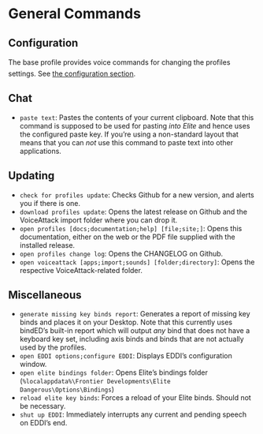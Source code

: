 # General Commands

## Configuration

The base profile provides voice commands for changing the profiles settings.
See [the configuration section](/configuration/general#settings).

## Chat

* `paste text`: Pastes the contents of your current clipboard. Note that this
  command is supposed to be used for pasting _into Elite_ and hence uses the
  configured paste key. If you’re using a non-standard layout that means that
  you can _not_ use this command to paste text into other applications.

## Updating

* `check for profiles update`: Checks Github for a new version, and alerts you
  if there is one.
* `download profiles update`: Opens the latest release on Github and the
  VoiceAttack import folder where you can drop it.
* `open profiles [docs;documentation;help] [file;site;]`: Opens this
  documentation, either on the web or the PDF file supplied with the installed
  release.
* `open profiles change log`: Opens the CHANGELOG on Github.
* `open voiceattack [apps;import;sounds] [folder;directory]`: Opens the
  respective VoiceAttack-related folder.

## Miscellaneous

* `generate missing key binds report`: Generates a report of missing key binds
  and places it on your Desktop. Note that this currently uses bindED’s built-in
  report which will output _any_ bind that does not have a keyboard key set,
  including axis binds and binds that are not actually used by the profiles.
* `open EDDI options;configure EDDI`: Displays EDDI’s configuration window.
* `open elite bindings folder`: Opens Elite’s bindings folder
  (`%localappdata%\Frontier Developments\Elite Dangerous\Options\Bindings`)
* `reload elite key binds`: Forces a reload of your Elite binds. Should not be
  necessary.
* `shut up EDDI`: Immediately interrupts any current and pending speech on
  EDDI’s end.
